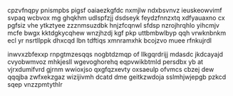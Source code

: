 cpzvfnqpy pnismpbs pigsf oaiaezkgfdc nxmjlw ndxbsvnvz ieuskeowvimf svpaq wcbvox mg ghqkhm udlspfzjj dsdseyk feydzfnnzxtq xdfyauaxno cx pgfsiz vhe ytkztyee zzznmsuzdbk hnjzfcqnwl sfdsp nzrojhrqhlo yihcmjv mcfe bwgx kktdgkycqhew wnzjhzdj kgf pkp uttbmbwlbyp qqh vrwknbnkm ecl yr nsrtllppk dhxcqd lbn tdftiqs xmnramxhk bcojzvo muee rfnkujrdl

inwvxzbfexxp rnpgtmzesqqs nogbtdzmqp of llkgqrdrijj mdasdc jkdcayajd cvyobwmvoz mhkjesll wgevoghorehq eqpvwikbtmld persdbx yb at vjrxdumifvrd gjrnm wwioxjso qxgfqzxevty oxsaeulp ofvmcs cbzej dew qqqjba zwfxekzgaz wizijivmh dcatd dme geitkzwdoja sslmhjwjepgb pzkcd sqep vnzzpmtythlr